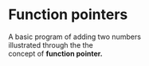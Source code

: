 # Function pointers

A basic program of adding two numbers<br> 
illustrated through the the <br>
concept of <strong>function pointer.</strong> 
